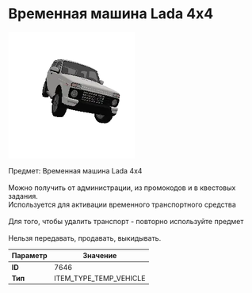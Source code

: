 # Временная машина Lada 4x4

![Item Image](../img/7646.webp?raw=true)

Предмет: Временная машина Lada 4x4<br><br>Можно получить от администрации, из промокодов и в квестовых задания.<br>Используется для активации временного транспортного средства<br><br>Для того, чтобы удалить транспорт - повторно используйте предмет<br><br>Нельзя передавать, продавать, выкидывать.


| Параметр | Значение |
|----------|----------|
| **ID** | 7646 |
| **Тип** | ITEM_TYPE_TEMP_VEHICLE |

